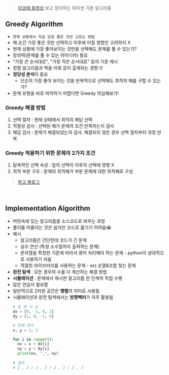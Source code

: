 > [이코테 동영상](https://youtu.be/2zjoKjt97vQ) 보고 정리하는 파이썬 기본 알고리즘 

## Greedy Algorithm 

- `현재 상황에서 지금 당장 좋은 것만 고르는 방법`
- 매 순간 가장 좋은 것만 선택하고 이후에 미칠 영향은 고려하지 X 
- 현재 상황에 가장 좋아보이는 것만을 선택해도 문제를 풀 수 있는가? 
- 창의력(문제를 풀 수 있는 아이디어) 필요 
- "가장 큰 순서대로", "가장 작은 순서대로" 등의 기준 제시 
- 정렬 알고리즘과 짝을 이뤄 같이 출제되는 경향 O
- **정당성 분석**이 중요 
  - 단순히 가장 좋아 보이는 것을 반복적으로 선택해도 최적의 해를 구할 수 있는가? 
- 문제 유형을 바로 파악하기 어렵다면 Greedy 의심해보기! 

### Greedy 해결 방법 
1. 선택 절차 : 현재 상태에서 최적의 해답 선택 
2. 적절성 검사 : 선택된 해가 문제의 조건 만족하는지 검사 
3. 해답 검사 : 문제가 해결되었는지 검사. 해결되지 않은 경우 선택 절차부터 과정 반복 

### Greedy 적용하기 위한 문제의 2가지 조건 
1. 탐욕적인 선택 속성 : 앞의 선택이 이후의 선택에 영향 X 
2. 최적 부분 구조 : 문제의 최적해가 부분 문제에 대한 최적해로 구성

> [참고 블로그](https://hanamon.kr/%EC%95%8C%EA%B3%A0%EB%A6%AC%EC%A6%98-%ED%83%90%EC%9A%95%EC%95%8C%EA%B3%A0%EB%A6%AC%EC%A6%98-greedy-algorithm/)

</br> 

 ## Implementation Algorithm
 
- 머릿속에 있는 알고리즘을 소스코드로 바꾸는 과정 
- 풀이를 떠올리는 것은 쉽지만 코드로 옮기기 어려움😭
- 예시 
  - 알고리즘은 간단한데 코드가 긴 문제 
  - 실수 연산 (특정 소수점까지 출력하는 문제) 
  - 문자열을 특정한 기준에 따라서 끊어 처리해야 하는 문제 - python이 상대적으로 사용하기 쉬움
  - 적절한 라이브러리를 사용하는 문제 - ex) 순열&조합 찾는 문제 
- **완전 탐색** : 모든 경우의 수를 다 계산하는 해결 방법 
- **시뮬레이션** : 문제에서 제시한 알고리즘 한 단계씩 직접 수행
- 많은 연습이 필요함 
- 일반적으로 2차원 공간은 **행렬**의 의미로 사용됨 
- 시뮬레이션과 완전 탐색에서는 **방향벡터**가 자주 활용됨 
  ```python 
  # 동 북 서 남 
  dx = [0, -1, 0, 1]
  dy = [1, 0, -1, 0] 
  
  # 현재 위치 
  x, y = 2, 2
  
  for i in range(4):
    nx = x + dx[i]
    ny = y + dy[i]
    print(nx, ",", ny) 
    
  # 결과 
  # 2 , 3 / 1 , 2 / 2 , 1 / 3 , 2
  ```
